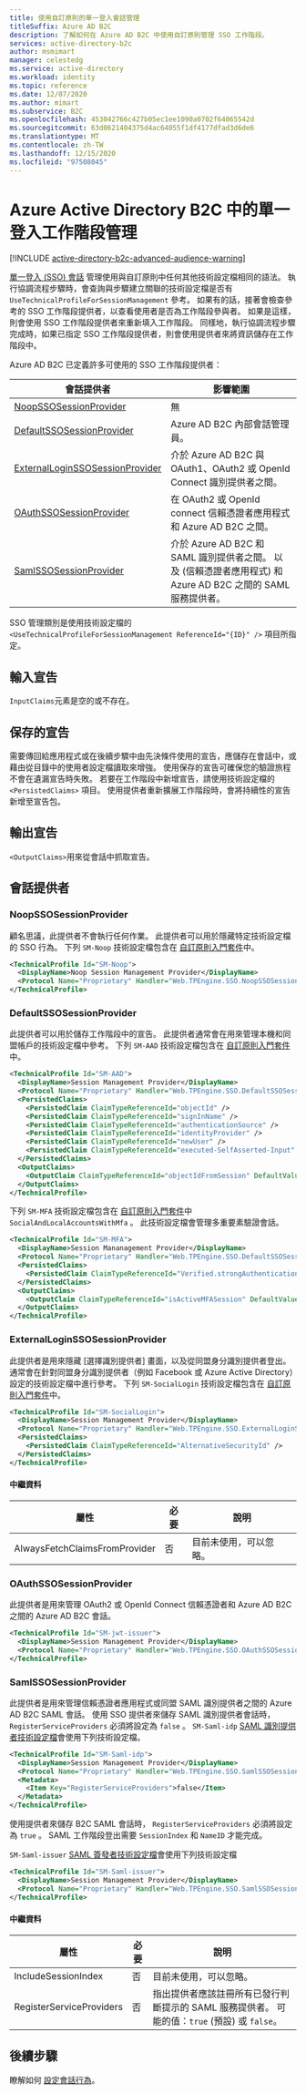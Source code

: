 ```yaml
---
title: 使用自訂原則的單一登入會話管理
titleSuffix: Azure AD B2C
description: 了解如何在 Azure AD B2C 中使用自訂原則管理 SSO 工作階段。
services: active-directory-b2c
author: msmimart
manager: celestedg
ms.service: active-directory
ms.workload: identity
ms.topic: reference
ms.date: 12/07/2020
ms.author: mimart
ms.subservice: B2C
ms.openlocfilehash: 453042766c427b05ec1ee1090a0702f64065542d
ms.sourcegitcommit: 63d0621404375d4ac64055f1df4177dfad3d6de6
ms.translationtype: MT
ms.contentlocale: zh-TW
ms.lasthandoff: 12/15/2020
ms.locfileid: "97508045"
---
```

# <a name="single-sign-on-session-management-in-azure-active-directory-b2c"></a>Azure Active Directory B2C 中的單一登入工作階段管理

[!INCLUDE [active-directory-b2c-advanced-audience-warning](../../includes/active-directory-b2c-advanced-audience-warning.md)]

[單一登入 (SSO) 會話](session-behavior.md) 管理使用與自訂原則中任何其他技術設定檔相同的語法。 執行協調流程步驟時，會查詢與步驟建立關聯的技術設定檔是否有 `UseTechnicalProfileForSessionManagement` 參考。 如果有的話，接著會檢查參考的 SSO 工作階段提供者，以查看使用者是否為工作階段參與者。 如果是這樣，則會使用 SSO 工作階段提供者來重新填入工作階段。 同樣地，執行協調流程步驟完成時，如果已指定 SSO 工作階段提供者，則會使用提供者來將資訊儲存在工作階段中。

Azure AD B2C 已定義許多可使用的 SSO 工作階段提供者：

|會話提供者  |影響範圍  |
|---------|---------|
|[NoopSSOSessionProvider](#noopssosessionprovider)     |  無       |       
|[DefaultSSOSessionProvider](#defaultssosessionprovider)    | Azure AD B2C 內部會話管理員。      |       
|[ExternalLoginSSOSessionProvider](#externalloginssosessionprovider)     | 介於 Azure AD B2C 與 OAuth1、OAuth2 或 OpenId Connect 識別提供者之間。        |         |
|[OAuthSSOSessionProvider](#oauthssosessionprovider)     | 在 OAuth2 或 OpenId connect 信賴憑證者應用程式和 Azure AD B2C 之間。        |        
|[SamlSSOSessionProvider](#samlssosessionprovider)     | 介於 Azure AD B2C 和 SAML 識別提供者之間。 以及 (信賴憑證者應用程式) 和 Azure AD B2C 之間的 SAML 服務提供者。  |        




SSO 管理類別是使用技術設定檔的 `<UseTechnicalProfileForSessionManagement ReferenceId="{ID}" />` 項目所指定。

## <a name="input-claims"></a>輸入宣告

`InputClaims`元素是空的或不存在。

## <a name="persisted-claims"></a>保存的宣告

需要傳回給應用程式或在後續步驟中由先決條件使用的宣告，應儲存在會話中，或藉由從目錄中的使用者設定檔讀取來增強。 使用保存的宣告可確保您的驗證旅程不會在遺漏宣告時失敗。 若要在工作階段中新增宣告，請使用技術設定檔的 `<PersistedClaims>` 項目。 使用提供者重新擴展工作階段時，會將持續性的宣告新增至宣告包。

## <a name="output-claims"></a>輸出宣告

`<OutputClaims>`用來從會話中抓取宣告。

## <a name="session-providers"></a>會話提供者

### <a name="noopssosessionprovider"></a>NoopSSOSessionProvider

顧名思議，此提供者不會執行任何作業。 此提供者可以用於隱藏特定技術設定檔的 SSO 行為。 下列 `SM-Noop` 技術設定檔包含在 [自訂原則入門套件](custom-policy-get-started.md#custom-policy-starter-pack)中。

```xml
<TechnicalProfile Id="SM-Noop">
  <DisplayName>Noop Session Management Provider</DisplayName>
  <Protocol Name="Proprietary" Handler="Web.TPEngine.SSO.NoopSSOSessionProvider, Web.TPEngine, Version=1.0.0.0, Culture=neutral, PublicKeyToken=null" />
</TechnicalProfile>
```

### <a name="defaultssosessionprovider"></a>DefaultSSOSessionProvider

此提供者可以用於儲存工作階段中的宣告。 此提供者通常會在用來管理本機和同盟帳戶的技術設定檔中參考。 下列 `SM-AAD` 技術設定檔包含在 [自訂原則入門套件](custom-policy-get-started.md#custom-policy-starter-pack)中。

```xml
<TechnicalProfile Id="SM-AAD">
  <DisplayName>Session Management Provider</DisplayName>
  <Protocol Name="Proprietary" Handler="Web.TPEngine.SSO.DefaultSSOSessionProvider, Web.TPEngine, Version=1.0.0.0, Culture=neutral, PublicKeyToken=null" />
  <PersistedClaims>
    <PersistedClaim ClaimTypeReferenceId="objectId" />
    <PersistedClaim ClaimTypeReferenceId="signInName" />
    <PersistedClaim ClaimTypeReferenceId="authenticationSource" />
    <PersistedClaim ClaimTypeReferenceId="identityProvider" />
    <PersistedClaim ClaimTypeReferenceId="newUser" />
    <PersistedClaim ClaimTypeReferenceId="executed-SelfAsserted-Input" />
  </PersistedClaims>
  <OutputClaims>
    <OutputClaim ClaimTypeReferenceId="objectIdFromSession" DefaultValue="true"/>
  </OutputClaims>
</TechnicalProfile>
```


下列 `SM-MFA` 技術設定檔包含在 [自訂原則入門套件](custom-policy-get-started.md#custom-policy-starter-pack)中 `SocialAndLocalAccountsWithMfa` 。 此技術設定檔會管理多重要素驗證會話。

```xml
<TechnicalProfile Id="SM-MFA">
  <DisplayName>Session Mananagement Provider</DisplayName>
  <Protocol Name="Proprietary" Handler="Web.TPEngine.SSO.DefaultSSOSessionProvider, Web.TPEngine, Version=1.0.0.0, Culture=neutral, PublicKeyToken=null" />
  <PersistedClaims>
    <PersistedClaim ClaimTypeReferenceId="Verified.strongAuthenticationPhoneNumber" />
  </PersistedClaims>
  <OutputClaims>
    <OutputClaim ClaimTypeReferenceId="isActiveMFASession" DefaultValue="true"/>
  </OutputClaims>
</TechnicalProfile>
```

### <a name="externalloginssosessionprovider"></a>ExternalLoginSSOSessionProvider

此提供者是用來隱藏 [選擇識別提供者] 畫面，以及從同盟身分識別提供者登出。 通常會在針對同盟身分識別提供者（例如 Facebook 或 Azure Active Directory）設定的技術設定檔中進行參考。 下列 `SM-SocialLogin` 技術設定檔包含在 [自訂原則入門套件](custom-policy-get-started.md#custom-policy-starter-pack)中。

```xml
<TechnicalProfile Id="SM-SocialLogin">
  <DisplayName>Session Management Provider</DisplayName>
  <Protocol Name="Proprietary" Handler="Web.TPEngine.SSO.ExternalLoginSSOSessionProvider, Web.TPEngine, Version=1.0.0.0, Culture=neutral, PublicKeyToken=null" />
  <PersistedClaims>
    <PersistedClaim ClaimTypeReferenceId="AlternativeSecurityId" />
  </PersistedClaims>
</TechnicalProfile>
```

#### <a name="metadata"></a>中繼資料

| 屬性 | 必要 | 說明|
| --- | --- | --- |
| AlwaysFetchClaimsFromProvider | 否 | 目前未使用，可以忽略。 |

### <a name="oauthssosessionprovider"></a>OAuthSSOSessionProvider

此提供者是用來管理 OAuth2 或 OpenId Connect 信賴憑證者和 Azure AD B2C 之間的 Azure AD B2C 會話。

```xml
<TechnicalProfile Id="SM-jwt-issuer">
  <DisplayName>Session Management Provider</DisplayName>
  <Protocol Name="Proprietary" Handler="Web.TPEngine.SSO.OAuthSSOSessionProvider, Web.TPEngine, Version=1.0.0.0, Culture=neutral, PublicKeyToken=null" />
</TechnicalProfile>
```

### <a name="samlssosessionprovider"></a>SamlSSOSessionProvider

此提供者是用來管理信賴憑證者應用程式或同盟 SAML 識別提供者之間的 Azure AD B2C SAML 會話。 使用 SSO 提供者來儲存 SAML 識別提供者會話時， `RegisterServiceProviders` 必須將設定為 `false` 。 `SM-Saml-idp` [SAML 識別提供者技術設定檔](saml-identity-provider-technical-profile.md)會使用下列技術設定檔。

```xml
<TechnicalProfile Id="SM-Saml-idp">
  <DisplayName>Session Management Provider</DisplayName>
  <Protocol Name="Proprietary" Handler="Web.TPEngine.SSO.SamlSSOSessionProvider, Web.TPEngine, Version=1.0.0.0, Culture=neutral, PublicKeyToken=null" />
  <Metadata>
    <Item Key="RegisterServiceProviders">false</Item>
  </Metadata>
</TechnicalProfile>
```

使用提供者來儲存 B2C SAML 會話時， `RegisterServiceProviders` 必須將設定為 `true` 。 SAML 工作階段登出需要 `SessionIndex` 和 `NameID` 才能完成。

`SM-Saml-issuer` [SAML 簽發者技術設定檔](saml-issuer-technical-profile.md)會使用下列技術設定檔

```xml
<TechnicalProfile Id="SM-Saml-issuer">
  <DisplayName>Session Management Provider</DisplayName>
  <Protocol Name="Proprietary" Handler="Web.TPEngine.SSO.SamlSSOSessionProvider, Web.TPEngine, Version=1.0.0.0, Culture=neutral, PublicKeyToken=null"/>
</TechnicalProfile>
```

#### <a name="metadata"></a>中繼資料

| 屬性 | 必要 | 說明|
| --- | --- | --- |
| IncludeSessionIndex | 否 | 目前未使用，可以忽略。|
| RegisterServiceProviders | 否 | 指出提供者應該註冊所有已發行判斷提示的 SAML 服務提供者。 可能的值：`true` (預設) 或 `false`。|


## <a name="next-steps"></a>後續步驟

瞭解如何 [設定會話行為](session-behavior.md)。

